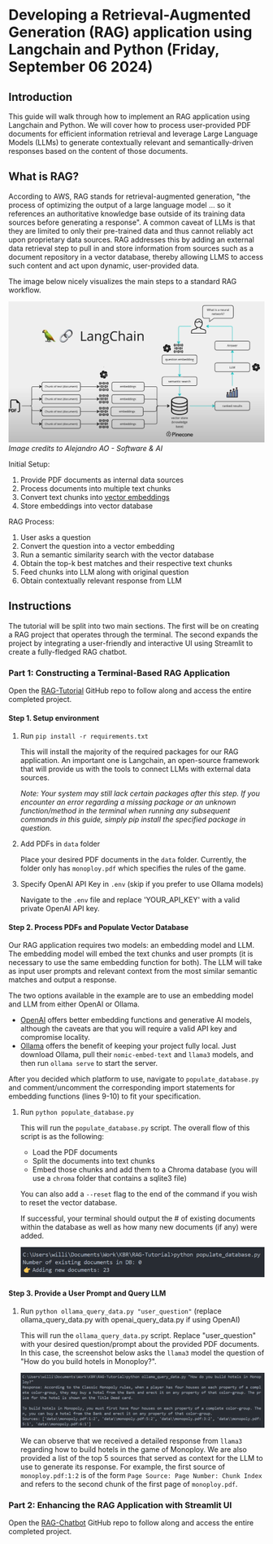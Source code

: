 # Developing a Retrieval-Augmented Generation (RAG) application using Langchain and Python (Friday, September 06 2024)

## Introduction

This guide will walk through how to implement an RAG application using Langchain and Python. We will cover how to process user-provided PDF documents for efficient information retrieval and leverage Large Language Models (LLMs) to generate contextually relevant and semantically-driven responses based on the content of those documents.

## What is RAG?

According to AWS, RAG stands for retrieval-augmented generation, "the process of optimizing the output of a large language model ... so it references an authoritative knowledge base outside of its training data sources before generating a response". A common caveat of LLMs is that they are limited to only their pre-trained data and thus cannot reliably act upon proprietary data sources. RAG addresses this by adding an external data retrieval step to pull in and store information from sources such as a document repository in a vector database, thereby allowing LLMS to access such content and act upon dynamic, user-provided data.

The image below nicely visualizes the main steps to a standard RAG workflow. 

![RAG Workflow](Images/images_rag_langchain_guide/rag_workflow.png)
*Image credits to Alejandro AO - Software & AI*

Initial Setup:
1. Provide PDF documents as internal data sources
2. Process documents into multiple text chunks
3. Convert text chunks into [vector embeddings](https://www.pinecone.io/learn/vector-embeddings/)
4. Store embeddings into vector database

RAG Process:
1. User asks a question
2. Convert the question into a vector embedding
3. Run a semantic similarity search with the vector database
4. Obtain the top-k best matches and their respective text chunks
5. Feed chunks into LLM along with original question
6. Obtain contextually relevant response from LLM

## Instructions

The tutorial will be split into two main sections. The first will be on creating a RAG project that operates through the terminal. The second expands the project by integrating a user-friendly and interactive UI using Streamlit to create a fully-fledged RAG chatbot.

### Part 1: Constructing a Terminal-Based RAG Application 

Open the [RAG-Tutorial](https://github.com/wkguoKBR/RAG-Tutorial) GitHub repo to follow along and access the entire completed project. 

#### Step 1. Setup environment

1) Run `pip install -r requirements.txt`

   This will install the majority of the required packages for our RAG application. An important one is Langchain, an open-source framework that will provide us with the tools to connect LLMs with external data sources.

   *Note: Your system may still lack certain packages after this step. If you encounter an error regarding a missing package or an unknown function/method in the terminal when running any subsequent commands in this guide, simply pip install the specified package in question.*

2) Add PDFs in `data` folder

   Place your desired PDF documents in the `data` folder. Currently, the folder only has `monoploy.pdf` which specifies the rules of the game.

3) Specify OpenAI API Key in `.env` (skip if you prefer to use Ollama models)

   Navigate to the `.env` file and replace 'YOUR_API_KEY' with a valid private OpenAI API key.

#### Step 2. Process PDFs and Populate Vector Database

Our RAG application requires two models: an embedding model and LLM. The embedding model will embed the text chunks and user prompts (it is necessary to use the same embedding function for both). The LLM will take as input user prompts and relevant context from the most similar semantic matches and output a response.

The two options available in the example are to use an embedding model and LLM from either OpenAI or Ollama. 
- [OpenAI](https://openai.com/) offers better embedding functions and generative AI models, although the caveats are that you will require a valid API key and compromise locality.
- [Ollama](https://ollama.com/) offers the benefit of keeping your project fully local. Just download Ollama, pull their `nomic-embed-text` and `llama3` models, and then run `ollama serve` to start the server.

After you decided which platform to use, navigate to `populate_database.py` and comment/uncomment the corresponding import statements for embedding functions (lines 9-10) to fit your specification.

1) Run `python populate_database.py`

   This will run the `populate_database.py` script. The overall flow of this script is as the following:
   - Load the PDF documents
   - Split the documents into text chunks
   - Embed those chunks and add them to a Chroma database (you will use a `chroma` folder that contains a sqlite3 file)

   You can also add a `--reset` flag to the end of the command if you wish to reset the vector database.

   If successful, your terminal should output the # of existing documents within the database as well as how many new documents (if any) were added.

   ![populate_database](Images/images_rag_langchain_guide/populate_database.png)

#### Step 3. Provide a User Prompt and Query LLM

1) Run `python ollama_query_data.py "user_question"` (replace ollama_query_data.py with openai_query_data.py if using OpenAI)

   This will run the `ollama_query_data.py` script. Replace "user_question" with your desired question/prompt about the provided PDF documents. In this case, the screenshot below asks the `llama3` model the question of "How do you build hotels in Monoploy?".

   ![query_ollama](Images/images_rag_langchain_guide/query_ollama.png)

   We can observe that we received a detailed response from `llama3` regarding how to build hotels in the game of Monoploy. We are also provided a list of the top 5 sources that served as context for the LLM to use to generate its response. For example, the first source of `monoploy.pdf:1:2` is of the form  `Page Source: Page Number: Chunk Index` and refers to the second chunk of the first page of `monoploy.pdf`.
   
### Part 2: Enhancing the RAG Application with Streamlit UI

Open the [RAG-Chatbot](https://github.com/wkguoKBR/RAG-Chatbot) GitHub repo to follow along and access the entire completed project.


